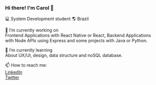 ### Hi there! I'm Carol  👋

:computer: System Development student 🌎 Brazil

🔭 I’m currently working on <br/>
Frontend Applications with React Native or React, Backend Applications with Node APIs using Express and some projects with Java or Python.  

🌱 I’m currently learning <br/>
About UX/UI, design, data structure and noSQL database.

📫 How to reach me: <br/>
[LinkedIn](https://www.linkedin.com/in/carolina-quiterio-978419188/) <br/>
[Twitter](https://instagram.com/carolquiterio_)
